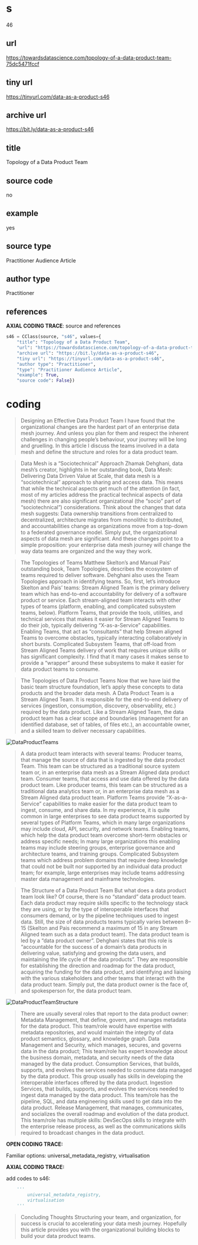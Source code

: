 # s 
46
## url
https://towardsdatascience.com/topology-of-a-data-product-team-75dc5471fccf
## tiny url
https://tinyurl.com/data-as-a-product-s46
## archive url
https://bit.ly/data-as-a-product-s46
## title
Topology of a Data Product Team
## source code
no
## example
yes
## source type 
Practitioner Audience Article
## author type
Practitioner
## references

**AXIAL CODING TRACE**: source and references
``` python
s46 = CClass(source, "s46", values={
    "title": "Topology of a Data Product Team",
    "url": "https://towardsdatascience.com/topology-of-a-data-product-team-75dc5471fccf",
    "archive url": "https://bit.ly/data-as-a-product-s46",
    "tiny url": "https://tinyurl.com/data-as-a-product-s46",
    "author type": "Practitioner",
    "type": "Practitioner Audience Article",
    "example": True,
    "source code": False})
``` 

# coding

> Designing an Effective Data Product Team
I have found that the organizational changes are the hardest part of an enterprise data mesh journey. And unless you plan for them and respect the inherent challenges in changing people’s behaviour, your journey will be long and gruelling.
In this article I discuss the teams involved in a data mesh and define the structure and roles for a data product team.

> Data Mesh is a “Sociotechnical” Approach
Zhamak Dehghani, data mesh’s creator, highlights in her outstanding book, Data Mesh: Delivering Data Driven Value at Scale, that data mesh is a “sociotechnical” approach to sharing and access data. This means that while the technical aspects get much of the attention (in fact, most of my articles address the practical technical aspects of data mesh) there are also significant organizational (the “socio” part of “sociotechnical”) considerations.
Think about the changes that data mesh suggests: Data ownership transitions from centralized to decentralized, architecture migrates from monolithic to distributed, and accountabilities change as organizations move from a top-down to a federated governance model.
Simply put, the organizational aspects of data mesh are significant. And these changes point to a simple proposition: your enterprise data mesh journey will change the way data teams are organized and the way they work.

> The Topologies of Teams
Matthew Skelton’s and Manual Pais’ outstanding book, Team Topologies, describes the ecosystem of teams required to deliver software. Dehghani also uses the Team Topologies approach in identifying teams.
So, first, let’s introduce Skelton and Pais’ teams:
Stream Aligned Team is the primary delivery team which has end-to-end accountability for delivery of a software product or service. Each stream-aligned team interacts with other types of teams (platform, enabling, and complicated subsystem teams, below).
Platform Teams, that provide the tools, utilities, and technical services that makes it easier for Stream Aligned Teams to do their job, typically delivering “X-as-a-Service” capabilities.
Enabling Teams, that act as “consultants” that help Stream aligned Teams to overcome obstacles, typically interacting collaboratively in short bursts.
Complicated Subsystem Teams, that off-load from Stream Aligned Teams delivery of work that requires unique skills or has significant complexity. I find that it many cases it makes sense to provide a “wrapper” around these subsystems to make it easier for data product teams to consume.

> The Topologies of Data Product Teams
Now that we have laid the basic team structure foundation, let’s apply these concepts to data products and the broader data mesh.
A Data Product Team is a Stream Aligned Team. It is responsible for the end-to-end delivery of services (ingestion, consumption, discovery, observability, etc.) required by the data product. Like a Stream Aligned Team, the data product team has a clear scope and boundaries (management for an identified database, set of tables, of files etc.), an accountable owner, and a skilled team to deliver necessary capabilities.

![DataProductTeams](https://miro.medium.com/max/720/1*cEMhZCE4-O9uFza3nZ1KoA.webp)

> A data product team interacts with several teams:
Producer teams, that manage the source of data that is ingested by the data product Team. This team can be structured as a traditional source system team or, in an enterprise data mesh as a Stream Aligned data product team.
Consumer teams, that access and use data offered by the data product team. Like producer teams, this team can be structured as a traditional data analytics team or, in an enterprise data mesh as a Stream Aligned data product team.
Platform Teams provide “X-as-a-Service” capabilities to make easier for the data product team to ingest, consume, and share data. In my experience, it is quite common in large enterprises to see data product teams supported by several types of Platform Teams, which in many large organizations may include cloud, API, security, and network teams.
Enabling teams, which help the data product team overcome short-term obstacles or address specific needs; In many large organizations this enabling teams may include steering groups, enterprise governance and architecture teams, and training groups.
Complicated Subsystem teams which address problem domains that require deep knowledge that could not be built nor supported by an individual data product team; for example, large enterprises may include teams addressing master data management and mainframe technologies.

> The Structure of a Data Product Team
But what does a data product team look like? Of course, there is no “standard” data product team. Each data product may require skills specific to the technology stack they are using, or by the type of interoperable interfaces that consumers demand, or by the pipeline techniques used to ingest data. Still, the size of data products teams typically varies between 8–15 (Skelton and Pais recommend a maximum of 15 in any Stream Aligned team such as a data product team).
The data product team is led by a “data product owner”. Dehghani states that this role is “accountable for the success of a domain’s data products in delivering value, satisfying and growing the data users, and maintaining the life cycle of the data products”. They are responsible for establishing the direction and roadmap for the data product, acquiring the funding for the data product, and identifying and liaising with the various stakeholders and other teams that interact with the data product team. Simply put, the data product owner is the face of, and spokesperson for, the data product team.

![DataProductTeamStructure](https://miro.medium.com/max/720/1*I_16A0UW9_ODvYNT3cvWAA.webp)

> There are usually several roles that report to the data product owner:
Metadata Management, that define, govern, and manages metadata for the data product. This team/role would have expertise with metadata repositories, and would maintain the integrity of data product semantics, glossary, and knowledge graph.
Data Management and Security, which manages, secures, and governs data in the data product; This team/role has expert knowledge about the business domain, metadata, and security needs of the data managed by the data product.
Consumption Services, that builds, supports, and evolves the services needed to consume data managed by the data product. This group usually has skills in developing the interoperable interfaces offered by the data product.
Ingestion Services, that builds, supports, and evolves the services needed to ingest data managed by the data product. This team/role has the pipeline, SQL, and data engineering skills used to get data into the data product.
Release Management, that manages, communicates, and socializes the overall roadmap and evolution of the data product. This team/role has multiple skills: DevSecOps skills to integrate with the enterprise release process, as well as the communications skills required to broadcast changes in the data product.

**OPEN CODING TRACE:**

Familiar options: universal_metadata_registry, virtualisation

**AXIAL CODING TRACE:**

add codes to s46: 
``` python 
    '''
        universal_metadata_registry,
        virtualisation
    '''
```

> Concluding Thoughts
Structuring your team, and organization, for success is crucial to accelerating your data mesh journey. Hopefully this article provides you with the organizational building blocks to build your data product teams.



